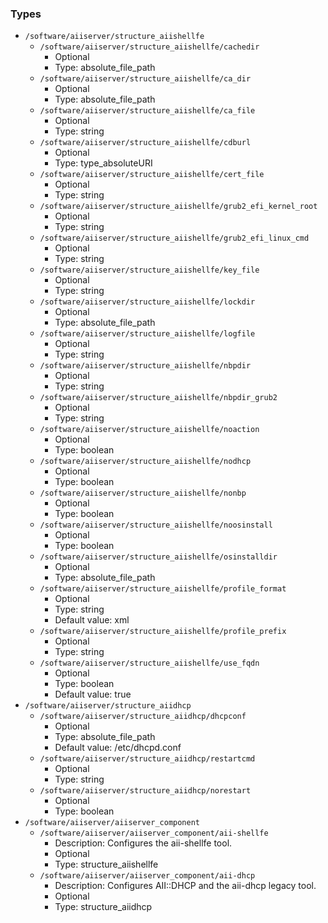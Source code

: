 
### Types

 - `/software/aiiserver/structure_aiishellfe`
    - `/software/aiiserver/structure_aiishellfe/cachedir`
        - Optional
        - Type: absolute_file_path
    - `/software/aiiserver/structure_aiishellfe/ca_dir`
        - Optional
        - Type: absolute_file_path
    - `/software/aiiserver/structure_aiishellfe/ca_file`
        - Optional
        - Type: string
    - `/software/aiiserver/structure_aiishellfe/cdburl`
        - Optional
        - Type: type_absoluteURI
    - `/software/aiiserver/structure_aiishellfe/cert_file`
        - Optional
        - Type: string
    - `/software/aiiserver/structure_aiishellfe/grub2_efi_kernel_root`
        - Optional
        - Type: string
    - `/software/aiiserver/structure_aiishellfe/grub2_efi_linux_cmd`
        - Optional
        - Type: string
    - `/software/aiiserver/structure_aiishellfe/key_file`
        - Optional
        - Type: string
    - `/software/aiiserver/structure_aiishellfe/lockdir`
        - Optional
        - Type: absolute_file_path
    - `/software/aiiserver/structure_aiishellfe/logfile`
        - Optional
        - Type: string
    - `/software/aiiserver/structure_aiishellfe/nbpdir`
        - Optional
        - Type: string
    - `/software/aiiserver/structure_aiishellfe/nbpdir_grub2`
        - Optional
        - Type: string
    - `/software/aiiserver/structure_aiishellfe/noaction`
        - Optional
        - Type: boolean
    - `/software/aiiserver/structure_aiishellfe/nodhcp`
        - Optional
        - Type: boolean
    - `/software/aiiserver/structure_aiishellfe/nonbp`
        - Optional
        - Type: boolean
    - `/software/aiiserver/structure_aiishellfe/noosinstall`
        - Optional
        - Type: boolean
    - `/software/aiiserver/structure_aiishellfe/osinstalldir`
        - Optional
        - Type: absolute_file_path
    - `/software/aiiserver/structure_aiishellfe/profile_format`
        - Optional
        - Type: string
        - Default value: xml
    - `/software/aiiserver/structure_aiishellfe/profile_prefix`
        - Optional
        - Type: string
    - `/software/aiiserver/structure_aiishellfe/use_fqdn`
        - Optional
        - Type: boolean
        - Default value: true
 - `/software/aiiserver/structure_aiidhcp`
    - `/software/aiiserver/structure_aiidhcp/dhcpconf`
        - Optional
        - Type: absolute_file_path
        - Default value: /etc/dhcpd.conf
    - `/software/aiiserver/structure_aiidhcp/restartcmd`
        - Optional
        - Type: string
    - `/software/aiiserver/structure_aiidhcp/norestart`
        - Optional
        - Type: boolean
 - `/software/aiiserver/aiiserver_component`
    - `/software/aiiserver/aiiserver_component/aii-shellfe`
        - Description: Configures the aii-shellfe tool.
        - Optional
        - Type: structure_aiishellfe
    - `/software/aiiserver/aiiserver_component/aii-dhcp`
        - Description: Configures AII::DHCP and the aii-dhcp legacy tool.
        - Optional
        - Type: structure_aiidhcp
